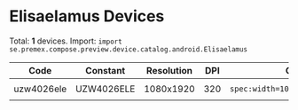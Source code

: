 # Elisaelamus Devices

Total: **1** devices. Import: `import se.premex.compose.preview.device.catalog.android.Elisaelamus`

| Code | Constant | Resolution | DPI | Compose Spec | Preview Usage |
|------|----------|------------|-----|-------------|---------------|
| uzw4026ele | UZW4026ELE | 1080x1920 | 320 | `spec:width=1080px,height=1920px,dpi=320` | `@Preview(device = Elisaelamus.UZW4026ELE)` |

<!-- Generated automatically. Do not edit manually. -->
